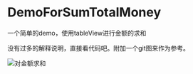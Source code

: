 # DemoForSumTotalMoney
一个简单的demo，使用tableView进行金额的求和

没有过多的解释说明，直接看代码吧。附加一个git图来作为参考。



![对金额求和](https://images.gitee.com/uploads/images/2018/1221/224148_c8a65852_604097.gif "DemoForSumTotal.gif")
